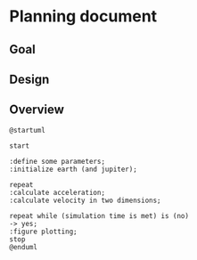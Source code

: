 # Planning document


## Goal


## Design



## Overview
```plantuml
@startuml

start

:define some parameters;
:initialize earth (and jupiter);

repeat
:calculate acceleration;
:calculate velocity in two dimensions;

repeat while (simulation time is met) is (no)
-> yes;
:figure plotting;
stop
@enduml

```

